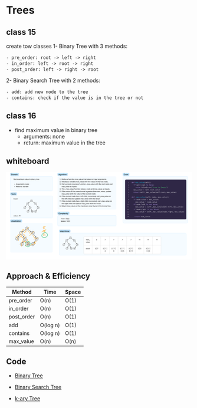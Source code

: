 # Trees

## class 15

create tow classes
1- Binary Tree with 3 methods:

    - pre_order: root -> left -> right
    - in_order: left -> root -> right
    - post_order: left -> right -> root

2- Binary Search Tree with 2 methods:

    - add: add new node to the tree
    - contains: check if the value is in the tree or not

## class 16

- find maximum value in binary tree
  - arguments: none
  - return: maximum value in the tree

## whiteboard

![whiteboard](./wb_max_value.png)

## Approach & Efficiency

| Method | Time | Space |
|--------|------|-------|
| pre_order | O(n) | O(1) |
| in_order | O(n) | O(1) |
| post_order | O(n) | O(1) |
| add | O(log n) | O(1) |
| contains | O(log n) | O(1) |
| max_value | O(n) | O(n) |

## Code

- [Binary Tree](./binary_tree.py)

- [Binary Search Tree](./binary_search_tree.py)

- [k-ary Tree](./k_ary_tree.py)
